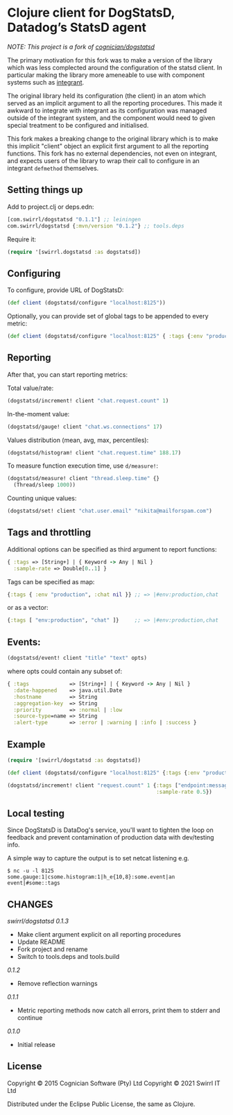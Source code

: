 # Clojure client for DogStatsD, Datadog’s StatsD agent

*NOTE: This project is a fork of [cognician/dogstatsd](https://github.com/Cognician/dogstatsd-clj)*

The primary motivation for this fork was to make a version of the
library which was less complected around the configuration of the
statsd client. In particular making the library more ameneable to use
with component systems such as [integrant](https://github.com/weavejester/integrant).

The original library held its configuration (the client) in an atom
which served as an implicit argument to all the reporting procedures.
This made it awkward to integrate with integrant as its configuration
was managed outside of the integrant system, and the component would
need to given special treatment to be configured and initialised.

This fork makes a breaking change to the original library which is to
make this implicit "client" object an explicit first argument to all
the reporting functions.  This fork has no external dependencies, not
even on integrant, and expects users of the library to wrap their call
to configure in an integrant `defmethod` themselves.

## Setting things up

Add to project.clj or deps.edn:

```clj
[com.swirrl/dogstatsd "0.1.1"] ;; leiningen
com.swirrl/dogstatsd {:mvn/version "0.1.2"} ;; tools.deps
```

Require it:

```clj
(require '[swirrl.dogstatsd :as dogstatsd])
```


## Configuring

To configure, provide URL of DogStatsD:

```clj
(def client (dogstatsd/configure "localhost:8125"))
```

Optionally, you can provide set of global tags to be appended to every metric:

```clj
(def client (dogstatsd/configure "localhost:8125" { :tags {:env "production", :project "Secret"} }))
```


## Reporting

After that, you can start reporting metrics:

Total value/rate:

```clj
(dogstatsd/increment! client "chat.request.count" 1)
```

In-the-moment value:

```clj
(dogstatsd/gauge! client "chat.ws.connections" 17)
```

Values distribution (mean, avg, max, percentiles):

```clj
(dogstatsd/histogram! client "chat.request.time" 188.17)
```

To measure function execution time, use `d/measure!`:

```clj
(dogstatsd/measure! client "thread.sleep.time" {}
  (Thread/sleep 1000))
```

Counting unique values:

```clj
(dogstatsd/set! client "chat.user.email" "nikita@mailforspam.com")
```


## Tags and throttling

Additional options can be specified as third argument to report functions:

```clj
{ :tags => [String+] | { Keyword -> Any | Nil }
  :sample-rate => Double[0..1] }
```

Tags can be specified as map:

```clj
{:tags { :env "production", :chat nil }} ;; => |#env:production,chat
```

or as a vector:

```clj
{:tags [ "env:production", "chat" ]}     ;; => |#env:production,chat
```


## Events:

```clj
(dogstatsd/event! client "title" "text" opts)
```

where opts could contain any subset of:

```clj
{ :tags             => [String+] | { Keyword -> Any | Nil }
  :date-happened    => java.util.Date
  :hostname         => String
  :aggregation-key  => String
  :priority         => :normal | :low
  :source-type=name => String
  :alert-type       => :error | :warning | :info | :success }
```


## Example

```clj
(require '[swirrl/dogstatsd :as dogstatsd])

(def client (dogstatsd/configure "localhost:8125" {:tags {:env "production"}}))

(dogstatsd/increment! client "request.count" 1 {:tags ["endpoint:messages__list"]
                                                :sample-rate 0.5})
```

## Local testing

Since DogStatsD is DataDog's service, you'll want to tighten the loop
on feedback and prevent contamination of production data with
dev/testing info.

A simple way to capture the output is to set netcat listening e.g.

```
$ nc -u -l 8125
some.gauge:1|csome.histogram:1|h_e{10,8}:some.event|an event|#some::tags
```

## CHANGES

*swirrl/dogstatsd 0.1.3*

- Make client argument explicit on all reporting procedures
- Update README
- Fork project and rename
- Switch to tools.deps and tools.build


*0.1.2*

- Remove reflection warnings

*0.1.1*

- Metric reporting methods now catch all errors, print them to stderr and continue

*0.1.0*

- Initial release

## License

Copyright © 2015 Cognician Software (Pty) Ltd
Copyright © 2021 Swirrl IT Ltd

Distributed under the Eclipse Public License, the same as Clojure.
